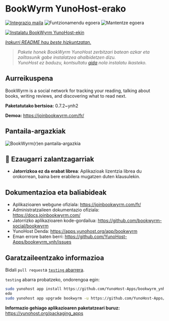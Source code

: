 <!--
Ohart ongi: README hau automatikoki sortu da <https://github.com/YunoHost/apps/tree/master/tools/readme_generator>ri esker
EZ editatu eskuz.
-->

# BookWyrm YunoHost-erako

[![Integrazio maila](https://apps.yunohost.org/badge/integration/bookwyrm)](https://ci-apps.yunohost.org/ci/apps/bookwyrm/)
![Funtzionamendu egoera](https://apps.yunohost.org/badge/state/bookwyrm)
![Mantentze egoera](https://apps.yunohost.org/badge/maintained/bookwyrm)

[![Instalatu BookWyrm YunoHost-ekin](https://install-app.yunohost.org/install-with-yunohost.svg)](https://install-app.yunohost.org/?app=bookwyrm)

*[Irakurri README hau beste hizkuntzatan.](./ALL_README.md)*

> *Pakete honek BookWyrm YunoHost zerbitzari batean azkar eta zailtasunik gabe instalatzea ahalbidetzen dizu.*  
> *YunoHost ez baduzu, kontsultatu [gida](https://yunohost.org/install) nola instalatu ikasteko.*

## Aurreikuspena

BookWyrm is a social network for tracking your reading, talking about books, writing reviews, and discovering what to read next.


**Paketatutako bertsioa:** 0.7.2~ynh2

**Demoa:** <https://joinbookwyrm.com/fr/>

## Pantaila-argazkiak

![BookWyrm(r)en pantaila-argazkia](./doc/screenshots/screenshot-bookwyrm.jpg)

## :red_circle: Ezaugarri zalantzagarriak

- **Jatorrizkoa ez da erabat librea**: Aplikazioak lizentzia librea du orokorrean, baina bere erabilera mugatzen duten klausulekin.

## Dokumentazioa eta baliabideak

- Aplikazioaren webgune ofiziala: <https://joinbookwyrm.com/fr/>
- Administratzaileen dokumentazio ofiziala: <https://docs.joinbookwyrm.com/>
- Jatorrizko aplikazioaren kode-gordailua: <https://github.com/bookwyrm-social/bookwyrm>
- YunoHost Denda: <https://apps.yunohost.org/app/bookwyrm>
- Eman errore baten berri: <https://github.com/YunoHost-Apps/bookwyrm_ynh/issues>

## Garatzaileentzako informazioa

Bidali `pull request`a [`testing` abarrera](https://github.com/YunoHost-Apps/bookwyrm_ynh/tree/testing).

`testing` abarra probatzeko, ondorengoa egin:

```bash
sudo yunohost app install https://github.com/YunoHost-Apps/bookwyrm_ynh/tree/testing --debug
edo
sudo yunohost app upgrade bookwyrm -u https://github.com/YunoHost-Apps/bookwyrm_ynh/tree/testing --debug
```

**Informazio gehiago aplikazioaren paketatzeari buruz:** <https://yunohost.org/packaging_apps>
